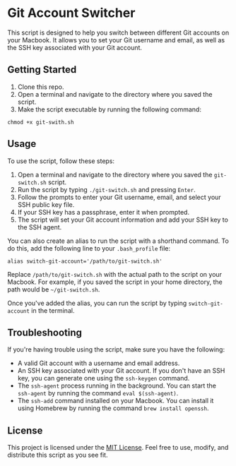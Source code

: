 # Git Account Switcher

This script is designed to help you switch between different Git accounts on your Macbook. It allows you to set your Git username and email, as well as the SSH key associated with your Git account.

## Getting Started

1. Clone this repo.
2. Open a terminal and navigate to the directory where you saved the script.
3. Make the script executable by running the following command:
```
chmod +x git-swith.sh
```

## Usage

To use the script, follow these steps:

1. Open a terminal and navigate to the directory where you saved the `git-switch.sh` script.
2. Run the script by typing `./git-switch.sh` and pressing `Enter`.
3. Follow the prompts to enter your Git username, email, and select your SSH public key file.
4. If your SSH key has a passphrase, enter it when prompted.
5. The script will set your Git account information and add your SSH key to the SSH agent.

You can also create an alias to run the script with a shorthand command. To do this, add the following line to your `.bash_profile` file:
```
alias switch-git-account='/path/to/git-switch.sh'
```

Replace `/path/to/git-switch.sh` with the actual path to the script on your Macbook. For example, if you saved the script in your home directory, the path would be `~/git-switch.sh`.

Once you've added the alias, you can run the script by typing `switch-git-account` in the terminal.

## Troubleshooting

If you're having trouble using the script, make sure you have the following:

- A valid Git account with a username and email address.
- An SSH key associated with your Git account. If you don't have an SSH key, you can generate one using the `ssh-keygen` command.
- The `ssh-agent` process running in the background. You can start the `ssh-agent` by running the command `eval $(ssh-agent)`.
- The `ssh-add` command installed on your Macbook. You can install it using Homebrew by running the command `brew install openssh`.

## License

This project is licensed under the [MIT License](https://github.com/yourusername/git-account-switcher/blob/master/LICENSE). Feel free to use, modify, and distribute this script as you see fit.
